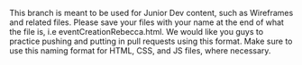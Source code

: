 This branch is meant to be used for Junior Dev content, such as Wireframes and related files. Please save your files with your name at the end of what the file is, i.e eventCreationRebecca.html. We would like you guys to practice pushing and putting in pull requests using this format. Make sure to use this naming format for HTML, CSS, and JS files, where necessary.